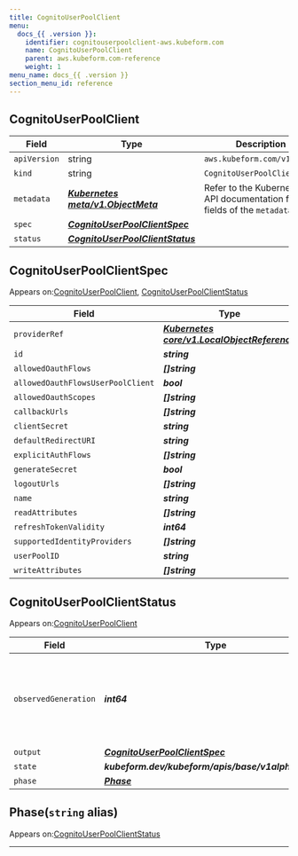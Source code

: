 ```yaml
---
title: CognitoUserPoolClient
menu:
  docs_{{ .version }}:
    identifier: cognitouserpoolclient-aws.kubeform.com
    name: CognitoUserPoolClient
    parent: aws.kubeform.com-reference
    weight: 1
menu_name: docs_{{ .version }}
section_menu_id: reference
---
```


## CognitoUserPoolClient
| Field | Type | Description |
| ------ | ----- | ----------- |
| `apiVersion` | string | `aws.kubeform.com/v1alpha1` |
|    `kind` | string | `CognitoUserPoolClient` |
| `metadata` | ***[Kubernetes meta/v1.ObjectMeta](https://kubernetes.io/docs/reference/generated/kubernetes-api/v1.13/#objectmeta-v1-meta)***|Refer to the Kubernetes API documentation for the fields of the `metadata` field.|
| `spec` | ***[CognitoUserPoolClientSpec](#cognitouserpoolclientspec)***||
| `status` | ***[CognitoUserPoolClientStatus](#cognitouserpoolclientstatus)***||
## CognitoUserPoolClientSpec

Appears on:[CognitoUserPoolClient](#cognitouserpoolclient), [CognitoUserPoolClientStatus](#cognitouserpoolclientstatus)

| Field | Type | Description |
| ------ | ----- | ----------- |
| `providerRef` | ***[Kubernetes core/v1.LocalObjectReference](https://kubernetes.io/docs/reference/generated/kubernetes-api/v1.13/#localobjectreference-v1-core)***||
| `id` | ***string***||
| `allowedOauthFlows` | ***[]string***| ***(Optional)*** |
| `allowedOauthFlowsUserPoolClient` | ***bool***| ***(Optional)*** |
| `allowedOauthScopes` | ***[]string***| ***(Optional)*** |
| `callbackUrls` | ***[]string***| ***(Optional)*** |
| `clientSecret` | ***string***| ***(Optional)*** |
| `defaultRedirectURI` | ***string***| ***(Optional)*** |
| `explicitAuthFlows` | ***[]string***| ***(Optional)*** |
| `generateSecret` | ***bool***| ***(Optional)*** |
| `logoutUrls` | ***[]string***| ***(Optional)*** |
| `name` | ***string***||
| `readAttributes` | ***[]string***| ***(Optional)*** |
| `refreshTokenValidity` | ***int64***| ***(Optional)*** |
| `supportedIdentityProviders` | ***[]string***| ***(Optional)*** |
| `userPoolID` | ***string***||
| `writeAttributes` | ***[]string***| ***(Optional)*** |
## CognitoUserPoolClientStatus

Appears on:[CognitoUserPoolClient](#cognitouserpoolclient)

| Field | Type | Description |
| ------ | ----- | ----------- |
| `observedGeneration` | ***int64***| ***(Optional)*** Resource generation, which is updated on mutation by the API Server.|
| `output` | ***[CognitoUserPoolClientSpec](#cognitouserpoolclientspec)***| ***(Optional)*** |
| `state` | ***kubeform.dev/kubeform/apis/base/v1alpha1.State***| ***(Optional)*** |
| `phase` | ***[Phase](#phase)***| ***(Optional)*** |
## Phase(`string` alias)

Appears on:[CognitoUserPoolClientStatus](#cognitouserpoolclientstatus)

---
